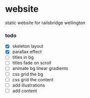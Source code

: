 # website
static website for railsbridge wellington

### todo

- [x] skeleton layout
- [x] parallax effect
- [ ] titles in bg
- [ ] titles fade on scroll
- [ ] animate bg linear gradients
- [ ] css grid the bg
- [ ] css grid the content
- [ ] add illustrations
- [ ] add content